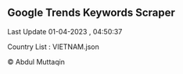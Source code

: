 

## Google Trends Keywords Scraper 
 
Last Update 01-04-2023 , 04:50:37

Country List :
VIETNAM.json



© Abdul Muttaqin 
